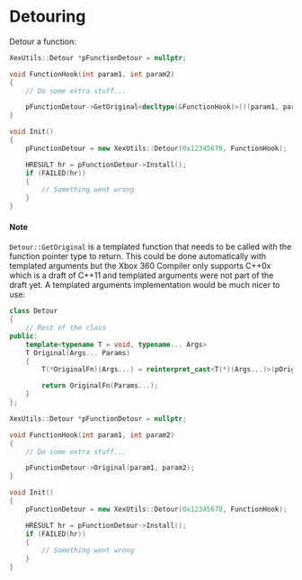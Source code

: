 # Detouring

Detour a function:

```C++
XexUtils::Detour *pFunctionDetour = nullptr;

void FunctionHook(int param1, int param2)
{
    // Do some extra stuff...

    pFunctionDetour->GetOriginal<decltype(&FunctionHook)>()(param1, param2);
}

void Init()
{
    pFunctionDetour = new XexUtils::Detour(0x12345678, FunctionHook);

    HRESULT hr = pFunctionDetour->Install();
    if (FAILED(hr))
    {
        // Something went wrong
    }
}
```

#### Note

`Detour::GetOriginal` is a templated function that needs to be called with the function pointer type to return. This could be done automatically with templated arguments but the Xbox 360 Compiler only supports C++0x which is a draft of C++11 and templated arguments were not part of the draft yet. A templated arguments implementation would be much nicer to use:

```C++
class Detour
{
    // Rest of the class
public:
    template<typename T = void, typename... Args>
    T Original(Args... Params)
    {
        T(*OriginalFn)(Args...) = reinterpret_cast<T(*)(Args...)>(pOriginalInstructions);

        return OriginalFn(Params...);
    }
};

XexUtils::Detour *pFunctionDetour = nullptr;

void FunctionHook(int param1, int param2)
{
    // Do some extra stuff...

    pFunctionDetour->Original(param1, param2);
}

void Init()
{
    pFunctionDetour = new XexUtils::Detour(0x12345678, FunctionHook);

    HRESULT hr = pFunctionDetour->Install();
    if (FAILED(hr))
    {
        // Something went wrong
    }
}
```
